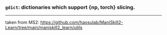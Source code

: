 ### `gdict`: dictionaries which support {np, torch} slicing.
---
taken from MS2: https://github.com/haosulab/ManiSkill2-Learn/tree/main/maniskill2_learn/utils